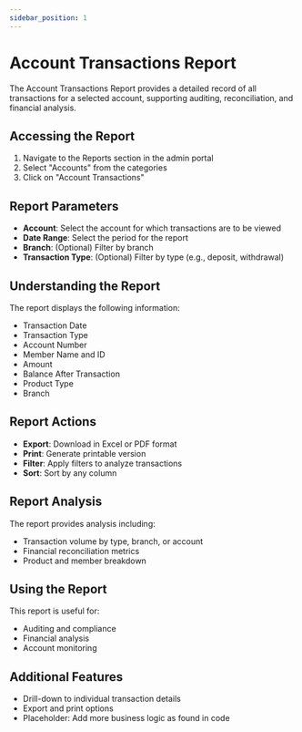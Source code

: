 ```yaml
---
sidebar_position: 1
---
```


# Account Transactions Report

The Account Transactions Report provides a detailed record of all transactions for a selected account, supporting auditing, reconciliation, and financial analysis.

## Accessing the Report

1. Navigate to the Reports section in the admin portal
2. Select "Accounts" from the categories
3. Click on "Account Transactions"

## Report Parameters

- **Account**: Select the account for which transactions are to be viewed
- **Date Range**: Select the period for the report
- **Branch**: (Optional) Filter by branch
- **Transaction Type**: (Optional) Filter by type (e.g., deposit, withdrawal)

## Understanding the Report

The report displays the following information:

- Transaction Date
- Transaction Type
- Account Number
- Member Name and ID
- Amount
- Balance After Transaction
- Product Type
- Branch

## Report Actions

- **Export**: Download in Excel or PDF format
- **Print**: Generate printable version
- **Filter**: Apply filters to analyze transactions
- **Sort**: Sort by any column

## Report Analysis

The report provides analysis including:
- Transaction volume by type, branch, or account
- Financial reconciliation metrics
- Product and member breakdown

## Using the Report

This report is useful for:
- Auditing and compliance
- Financial analysis
- Account monitoring

## Additional Features

- Drill-down to individual transaction details
- Export and print options
- Placeholder: Add more business logic as found in code 